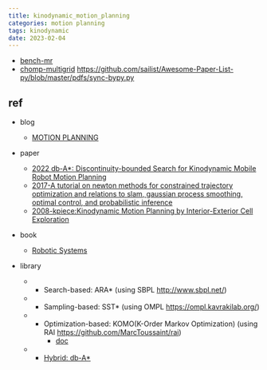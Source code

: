 ```yaml
---
title: kinodynamic_motion_planning
categories: motion planning
tags: kinodynamic
date: 2023-02-04
---  
```


- [bench-mr](https://github.com/robot-motion/bench-mr)
- [chomp-multigrid](https://github.com/eric-heiden/chomp-multigrid/tree/4cd8abef27e51204a0cdd2b3ce411b88eee411c0)
https://github.com/sailist/Awesome-Paper-List-py/blob/master/pdfs/sync-bypy.py
## ref

- blog
    - [MOTION PLANNING](http://motion.cs.illinois.edu/RoboticSystems/PlanningWithDynamicsAndUncertainty.html)
- paper
    - [2022 db-A*: Discontinuity-bounded Search for Kinodynamic Mobile Robot Motion Planning](https://arxiv.org/abs/2203.11108)
    - [2017-A tutorial on newton methods for constrained trajectory optimization and relations to slam, gaussian process smoothing, optimal control, and probabilistic inference](https://argmin.lis.tu-berlin.de/papers/17-toussaint-Newton.pdf)
    - [2008-kpiece:Kinodynamic Motion Planning by Interior-Exterior Cell Exploration](https://ioan.sucan.ro/files/pubs/wafr2008.pdf)

    
- book
    - [Robotic Systems](https://motion.cs.illinois.edu/RoboticSystems/)
- library
    - * Search-based: ARA* (using SBPL http://www.sbpl.net/)
    - * Sampling-based: SST* (using OMPL https://ompl.kavrakilab.org/)
    - * Optimization-based: KOMO(K-Order Markov Optimization) (using RAI https://github.com/MarcToussaint/rai)
        - [doc](https://github.com/MarcToussaint/rai/wiki)
    - * [Hybrid: db-A*](https://github.com/IMRCLab/kinodynamic-motion-planning-benchmark)
